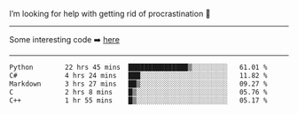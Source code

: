 I’m looking for help with getting rid of procrastination 🤔

-----

Some interesting code :arrow_right: [here](https://github.com/zhen8838/playground)

-----

<!--START_SECTION:waka-->

```txt
Python        22 hrs 45 mins  ███████████████▒░░░░░░░░░   61.01 %
C#            4 hrs 24 mins   ███░░░░░░░░░░░░░░░░░░░░░░   11.82 %
Markdown      3 hrs 27 mins   ██▒░░░░░░░░░░░░░░░░░░░░░░   09.27 %
C             2 hrs 8 mins    █▒░░░░░░░░░░░░░░░░░░░░░░░   05.76 %
C++           1 hr 55 mins    █▒░░░░░░░░░░░░░░░░░░░░░░░   05.17 %
```

<!--END_SECTION:waka-->

<!--
**zhen8838/zhen8838** is a ✨ _special_ ✨ repository because its `README.md` (this file) appears on your GitHub profile.

Here are some ideas to get you started:

- 🔭 I’m currently working on ...
- 🌱 I’m currently learning ...
- 👯 I’m looking to collaborate on ...
 ...
- 💬 Ask me about ...
- 📫 How to reach me: ...
- 😄 Pronouns: ...
- ⚡ Fun fact: ...
-->
